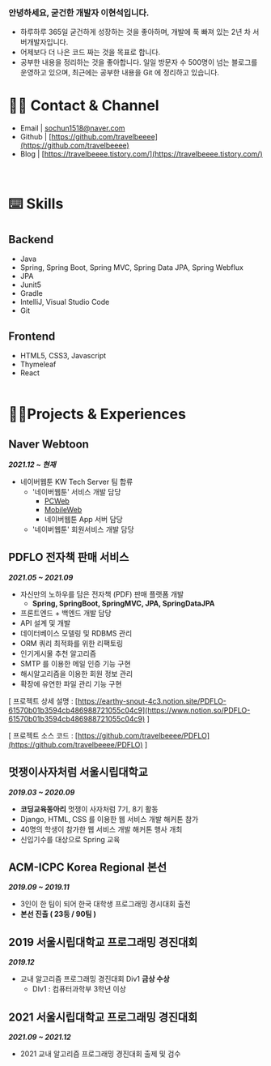 ### 안녕하세요, 굳건한 개발자 이현석입니다.

- 하루하루 365일 굳건하게 성장하는 것을 좋아하며, 개발에 푹 빠져 있는 2년 차 서버개발자입니다.
- 어제보다 더 나은 코드 짜는 것을 목표로 합니다.
- 공부한 내용을 정리하는 것을 좋아합니다. 일일 방문자 수 500명이 넘는 블로그를 운영하고 있으며, 최근에는 공부한 내용을 Git 에 정리하고 있습니다.


# 🙋‍♂️ Contact & Channel

- Email | sochun1518@naver.com
- Github | [https://github.com/travelbeeee](https://github.com/travelbeeee)
- Blog | [https://travelbeeee.tistory.com/](https://travelbeeee.tistory.com/)

<br>

# ⌨️ Skills

## Backend

- Java
- Spring, Spring Boot, Spring MVC, Spring Data JPA, Spring Webflux
- JPA
- Junit5
- Gradle
- IntelliJ, Visual Studio Code
- Git

## Frontend

- HTML5, CSS3, Javascript
- Thymeleaf
- React
<br><br>

# 👨‍💻Projects & Experiences

## Naver Webtoon
***2021.12 ~ 현재***

- 네이버웹툰 KW Tech Server 팀 합류
  - '네이버웹툰' 서비스 개발 담당
    - [PCWeb](https://comic.naver.com/index)
    - [MobileWeb](https://m.comic.naver.com/index)
    - 네이버웹툰 App 서버 담당
  - '네이버웹툰' 회원서비스 개발 담당

## PDFLO 전자책 판매 서비스

***2021.05 ~ 2021.09***

- 자신만의 노하우를 담은 전자책 (PDF) 판매 플랫폼 개발
  - **Spring, SpringBoot, SpringMVC, JPA, SpringDataJPA**
- 프론트엔드 + 백엔드 개발 담당
- API 설계 및 개발
- 데이터베이스 모델링 및 RDBMS 관리
- ORM 쿼리 최적화를 위한 리팩토링
- 인기게시물 추천 알고리즘
- SMTP 를 이용한 메일 인증 기능 구현
- 해시알고리즘을 이용한 회원 정보 관리
- 확장에 유연한 파일 관리 기능 구현

[ 프로젝트 상세 설명 : [https://earthy-snout-4c3.notion.site/PDFLO-61570b01b3594cb486988721055c04c9](https://www.notion.so/PDFLO-61570b01b3594cb486988721055c04c9) ]

[ 프로젝트 소스 코드 : [https://github.com/travelbeeee/PDFLO](https://github.com/travelbeeee/PDFLO) ]

## 멋쟁이사자처럼 서울시립대학교

***2019.03 ~ 2020.09***

- **코딩교육동아리** 멋쟁이 사자처럼 7기, 8기 활동
- Django, HTML, CSS 를 이용한 웹 서비스 개발 해커톤 참가
- 40명의 학생이 참가한 웹 서비스 개발 해커톤 행사 개최
- 신입기수를 대상으로 Spring 교육

## ACM-ICPC Korea Regional 본선

***2019.09 ~ 2019.11***

- 3인이 한 팀이 되어 한국 대학생 프로그래밍 경시대회 출전
- **본선 진출 ( 23등 / 90팀 )**

## 2019 서울시립대학교 프로그래밍 경진대회

***2019.12***

- 교내 알고리즘 프로그래밍 경진대회 Div1 **금상 수상**
  - DIv1 : 컴퓨터과학부 3학년 이상

## 2021 서울시립대학교 프로그래밍 경진대회

***2021.09 ~ 2021.12***

- 2021 교내 알고리즘 프로그래밍 경진대회 출제 및 검수
